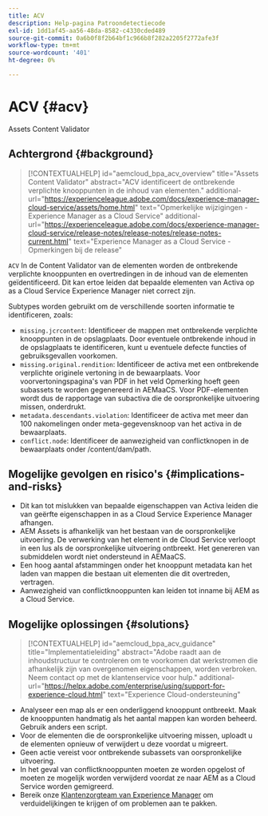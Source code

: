 ```yaml
---
title: ACV
description: Help-pagina Patroondetectiecode
exl-id: 1dd1af45-aa56-48da-8582-c4330cded489
source-git-commit: 0a6b0f8f2b64bf1c966b8f282a2205f2772afe3f
workflow-type: tm+mt
source-wordcount: '401'
ht-degree: 0%

---
```


# ACV {#acv}

Assets Content Validator

## Achtergrond {#background}

>[!CONTEXTUALHELP]
>id="aemcloud_bpa_acv_overview"
>title="Assets Content Validator"
>abstract="ACV identificeert de ontbrekende verplichte knooppunten in de inhoud van elementen."
>additional-url="https://experienceleague.adobe.com/docs/experience-manager-cloud-service/assets/home.html" text="Opmerkelijke wijzigingen - Experience Manager as a Cloud Service"
>additional-url="https://experienceleague.adobe.com/docs/experience-manager-cloud-service/release-notes/release-notes/release-notes-current.html" text="Experience Manager as a Cloud Service - Opmerkingen bij de release"

`ACV`  In de Content Validator van de elementen worden de ontbrekende verplichte knooppunten en overtredingen in de inhoud van de elementen geïdentificeerd. Dit kan ertoe leiden dat bepaalde elementen van Activa op as a Cloud Service Experience Manager niet correct zijn.

Subtypes worden gebruikt om de verschillende soorten informatie te identificeren, zoals:

* `missing.jcrcontent`: Identificeer de mappen met ontbrekende verplichte knooppunten in de opslagplaats. Door eventuele ontbrekende inhoud in de opslagplaats te identificeren, kunt u eventuele defecte functies of gebruiksgevallen voorkomen.
* `missing.original.rendition`: Identificeer de activa met een ontbrekende verplichte originele vertoning in de bewaarplaats. Voor voorvertoningspagina&#39;s van PDF in het veld Opmerking hoeft geen subassets te worden gegenereerd in AEMaaCS. Voor PDF-elementen wordt dus de rapportage van subactiva die de oorspronkelijke uitvoering missen, onderdrukt.
* `metadata.descendants.violation`: Identificeer de activa met meer dan 100 nakomelingen onder meta-gegevensknoop van het activa in de bewaarplaats.
* `conflict.node`: Identificeer de aanwezigheid van conflictknopen in de bewaarplaats onder /content/dam/path.

## Mogelijke gevolgen en risico&#39;s {#implications-and-risks}

* Dit kan tot mislukken van bepaalde eigenschappen van Activa leiden die van geërfte eigenschappen in as a Cloud Service Experience Manager afhangen.
* AEM Assets is afhankelijk van het bestaan van de oorspronkelijke uitvoering. De verwerking van het element in de Cloud Service verloopt in een lus als de oorspronkelijke uitvoering ontbreekt. Het genereren van submiddelen wordt niet ondersteund in AEMaaCS.
* Een hoog aantal afstammingen onder het knooppunt metadata kan het laden van mappen die bestaan uit elementen die dit overtreden, vertragen.
* Aanwezigheid van conflictknooppunten kan leiden tot inname bij AEM as a Cloud Service.

## Mogelijke oplossingen {#solutions}

>[!CONTEXTUALHELP]
>id="aemcloud_bpa_acv_guidance"
>title="Implementatieleiding"
>abstract="Adobe raadt aan de inhoudstructuur te controleren om te voorkomen dat werkstromen die afhankelijk zijn van overgenomen eigenschappen, worden verbroken. Neem contact op met de klantenservice voor hulp."
>additional-url="https://helpx.adobe.com/enterprise/using/support-for-experience-cloud.html" text="Experience Cloud-ondersteuning"

* Analyseer een map als er een onderliggend knooppunt ontbreekt. Maak de knooppunten handmatig als het aantal mappen kan worden beheerd. Gebruik anders een script.
* Voor de elementen die de oorspronkelijke uitvoering missen, uploadt u de elementen opnieuw of verwijdert u deze voordat u migreert.
* Geen actie vereist voor ontbrekende subassets van oorspronkelijke uitvoering.
* In het geval van conflictknooppunten moeten ze worden opgelost of moeten ze mogelijk worden verwijderd voordat ze naar AEM as a Cloud Service worden gemigreerd.
* Bereik onze [Klantenzorgteam van Experience Manager](https://helpx.adobe.com/enterprise/using/support-for-experience-cloud.html) om verduidelijkingen te krijgen of om problemen aan te pakken.
